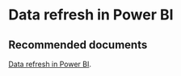   <properties
	pageTitle="scheduled data refresh in power bi"
	description="scheduled data refresh in power bi"
	service="microsoft.PowerBIDedicated"
	resource="capacities"
	authors="pjfreitas"
	ms.author="pfreitas"	
	displayOrder="30"
	selfHelpType="generic"
	supportTopicIds="32628152"
	productPesIds="16334"
	cloudEnvironments="public, MoonCake, fairfax" 
	articleId="93ff32d6-b041-bf74-9c00-5a341555d71e"
/>

# Data refresh in Power BI

## **Recommended documents**

[Data refresh in Power BI](https://docs.microsoft.com/power-bi/refresh-data).<br>
